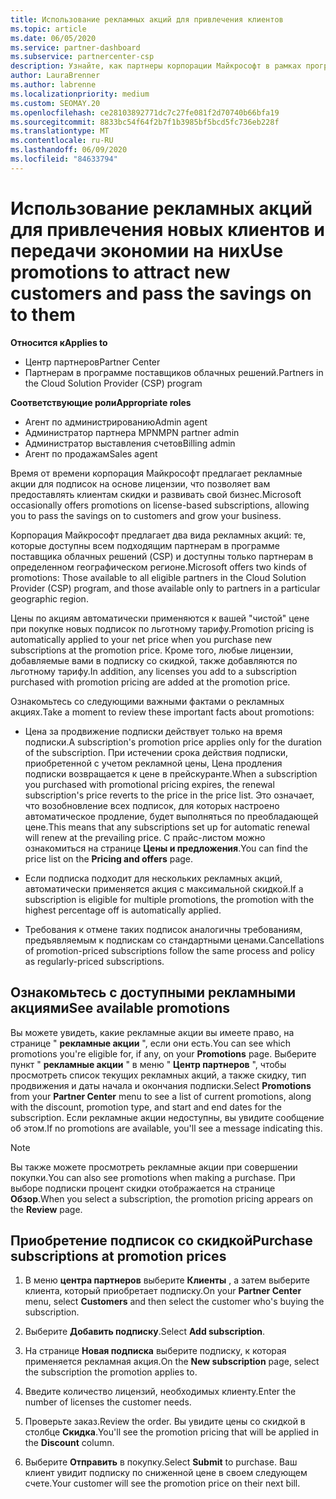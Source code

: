```yaml
---
title: Использование рекламных акций для привлечения клиентов
ms.topic: article
ms.date: 06/05/2020
ms.service: partner-dashboard
ms.subservice: partnercenter-csp
description: Узнайте, как партнеры корпорации Майкрософт в рамках программы поставщика облачных решений могут покупать подписки на ценах на акции и передавать их клиентам.
author: LauraBrenner
ms.author: labrenne
ms.localizationpriority: medium
ms.custom: SEOMAY.20
ms.openlocfilehash: ce28103892771dc7c27fe081f2d70740b66bfa19
ms.sourcegitcommit: 8833bc54f64f2b7f1b3985bf5bcd5fc736eb228f
ms.translationtype: MT
ms.contentlocale: ru-RU
ms.lasthandoff: 06/09/2020
ms.locfileid: "84633794"
---
```

# <a name="use-promotions-to-attract-new-customers-and-pass-the-savings-on-to-them"></a><span data-ttu-id="9a1b0-103">Использование рекламных акций для привлечения новых клиентов и передачи экономии на них</span><span class="sxs-lookup"><span data-stu-id="9a1b0-103">Use promotions to attract new customers and pass the savings on to them</span></span>

<span data-ttu-id="9a1b0-104">**Относится к**</span><span class="sxs-lookup"><span data-stu-id="9a1b0-104">**Applies to**</span></span>

- <span data-ttu-id="9a1b0-105">Центр партнеров</span><span class="sxs-lookup"><span data-stu-id="9a1b0-105">Partner Center</span></span>
- <span data-ttu-id="9a1b0-106">Партнерам в программе поставщиков облачных решений.</span><span class="sxs-lookup"><span data-stu-id="9a1b0-106">Partners in the Cloud Solution Provider (CSP) program</span></span>

<span data-ttu-id="9a1b0-107">**Соответствующие роли**</span><span class="sxs-lookup"><span data-stu-id="9a1b0-107">**Appropriate roles**</span></span>

- <span data-ttu-id="9a1b0-108">Агент по администрированию</span><span class="sxs-lookup"><span data-stu-id="9a1b0-108">Admin agent</span></span>
- <span data-ttu-id="9a1b0-109">Администратор партнера MPN</span><span class="sxs-lookup"><span data-stu-id="9a1b0-109">MPN partner admin</span></span>
- <span data-ttu-id="9a1b0-110">Администратор выставления счетов</span><span class="sxs-lookup"><span data-stu-id="9a1b0-110">Billing admin</span></span>
- <span data-ttu-id="9a1b0-111">Агент по продажам</span><span class="sxs-lookup"><span data-stu-id="9a1b0-111">Sales agent</span></span>


<span data-ttu-id="9a1b0-112">Время от времени корпорация Майкрософт предлагает рекламные акции для подписок на основе лицензии, что позволяет вам предоставлять клиентам скидки и развивать свой бизнес.</span><span class="sxs-lookup"><span data-stu-id="9a1b0-112">Microsoft occasionally offers promotions on license-based subscriptions, allowing you to pass the savings on to customers and grow your business.</span></span> 

<span data-ttu-id="9a1b0-113">Корпорация Майкрософт предлагает два вида рекламных акций: те, которые доступны всем подходящим партнерам в программе поставщика облачных решений (CSP) и доступны только партнерам в определенном географическом регионе.</span><span class="sxs-lookup"><span data-stu-id="9a1b0-113">Microsoft offers two kinds of promotions: Those available to all eligible partners in the Cloud Solution Provider (CSP) program, and those available only to partners in a particular geographic region.</span></span>

<span data-ttu-id="9a1b0-114">Цены по акциям автоматически применяются к вашей "чистой" цене при покупке новых подписок по льготному тарифу.</span><span class="sxs-lookup"><span data-stu-id="9a1b0-114">Promotion pricing is automatically applied to your net price when you purchase new subscriptions at the promotion price.</span></span> <span data-ttu-id="9a1b0-115">Кроме того, любые лицензии, добавляемые вами в подписку со скидкой, также добавляются по льготному тарифу.</span><span class="sxs-lookup"><span data-stu-id="9a1b0-115">In addition, any licenses you add to a subscription purchased with promotion pricing are added at the promotion price.</span></span> 

<span data-ttu-id="9a1b0-116">Ознакомьтесь со следующими важными фактами о рекламных акциях.</span><span class="sxs-lookup"><span data-stu-id="9a1b0-116">Take a moment to review these important facts about promotions:</span></span>

- <span data-ttu-id="9a1b0-117">Цена за продвижение подписки действует только на время подписки.</span><span class="sxs-lookup"><span data-stu-id="9a1b0-117">A subscription's promotion price applies only for the duration of the subscription.</span></span> <span data-ttu-id="9a1b0-118">При истечении срока действия подписки, приобретенной с учетом рекламной цены, Цена продления подписки возвращается к цене в прейскуранте.</span><span class="sxs-lookup"><span data-stu-id="9a1b0-118">When a subscription you purchased with promotional pricing expires, the renewal subscription's price reverts to the price in the price list.</span></span> <span data-ttu-id="9a1b0-119">Это означает, что возобновление всех подписок, для которых настроено автоматическое продление, будет выполняться по преобладающей цене.</span><span class="sxs-lookup"><span data-stu-id="9a1b0-119">This means that any subscriptions set up for automatic renewal will renew at the prevailing price.</span></span> <span data-ttu-id="9a1b0-120">С прайс-листом можно ознакомиться на странице **Цены и предложения**.</span><span class="sxs-lookup"><span data-stu-id="9a1b0-120">You can find the price list on the **Pricing and offers** page.</span></span>

- <span data-ttu-id="9a1b0-121">Если подписка подходит для нескольких рекламных акций, автоматически применяется акция с максимальной скидкой.</span><span class="sxs-lookup"><span data-stu-id="9a1b0-121">If a subscription is eligible for multiple promotions, the promotion with the highest percentage off is automatically applied.</span></span>

- <span data-ttu-id="9a1b0-122">Требования к отмене таких подписок аналогичны требованиям, предъявляемым к подпискам со стандартными ценами.</span><span class="sxs-lookup"><span data-stu-id="9a1b0-122">Cancellations of promotion-priced subscriptions follow the same process and policy as regularly-priced subscriptions.</span></span>

## <a name="see-available-promotions"></a><span data-ttu-id="9a1b0-123">Ознакомьтесь с доступными рекламными акциями</span><span class="sxs-lookup"><span data-stu-id="9a1b0-123">See available promotions</span></span>

<span data-ttu-id="9a1b0-124">Вы можете увидеть, какие рекламные акции вы имеете право, на странице " **рекламные акции** ", если они есть.</span><span class="sxs-lookup"><span data-stu-id="9a1b0-124">You can see which promotions you're eligible for, if any, on your **Promotions** page.</span></span> <span data-ttu-id="9a1b0-125">Выберите пункт " **рекламные акции** " в меню " **Центр партнеров** ", чтобы просмотреть список текущих рекламных акций, а также скидку, тип продвижения и даты начала и окончания подписки.</span><span class="sxs-lookup"><span data-stu-id="9a1b0-125">Select **Promotions** from your **Partner Center** menu to see a list of current promotions, along with the discount, promotion type, and start and end dates for the subscription.</span></span> <span data-ttu-id="9a1b0-126">Если рекламные акции недоступны, вы увидите сообщение об этом.</span><span class="sxs-lookup"><span data-stu-id="9a1b0-126">If no promotions are available, you'll see a message indicating this.</span></span> 

> [!NOTE]  
> <span data-ttu-id="9a1b0-127">Вы также можете просмотреть рекламные акции при совершении покупки.</span><span class="sxs-lookup"><span data-stu-id="9a1b0-127">You can also see promotions when making a purchase.</span></span> <span data-ttu-id="9a1b0-128">При выборе подписки процент скидки отображается на странице **Обзор**.</span><span class="sxs-lookup"><span data-stu-id="9a1b0-128">When you select a subscription, the promotion pricing appears on the **Review** page.</span></span>

## <a name="purchase-subscriptions-at-promotion-prices"></a><span data-ttu-id="9a1b0-129">Приобретение подписок со скидкой</span><span class="sxs-lookup"><span data-stu-id="9a1b0-129">Purchase subscriptions at promotion prices</span></span>

1. <span data-ttu-id="9a1b0-130">В меню **центра партнеров** выберите **Клиенты** , а затем выберите клиента, который приобретает подписку.</span><span class="sxs-lookup"><span data-stu-id="9a1b0-130">On your **Partner Center** menu, select **Customers** and then select the customer who's buying the subscription.</span></span> 

2. <span data-ttu-id="9a1b0-131">Выберите **Добавить подписку**.</span><span class="sxs-lookup"><span data-stu-id="9a1b0-131">Select **Add subscription**.</span></span>

3. <span data-ttu-id="9a1b0-132">На странице **Новая подписка** выберите подписку, к которая применяется рекламная акция.</span><span class="sxs-lookup"><span data-stu-id="9a1b0-132">On the **New subscription** page, select the subscription the promotion applies to.</span></span>

4. <span data-ttu-id="9a1b0-133">Введите количество лицензий, необходимых клиенту.</span><span class="sxs-lookup"><span data-stu-id="9a1b0-133">Enter the number of licenses the customer needs.</span></span> 

5. <span data-ttu-id="9a1b0-134">Проверьте заказ.</span><span class="sxs-lookup"><span data-stu-id="9a1b0-134">Review the order.</span></span> <span data-ttu-id="9a1b0-135">Вы увидите цены со скидкой в столбце **Скидка**.</span><span class="sxs-lookup"><span data-stu-id="9a1b0-135">You'll see the promotion pricing that will be applied in the **Discount** column.</span></span>  

6. <span data-ttu-id="9a1b0-136">Выберите **Отправить** в покупку.</span><span class="sxs-lookup"><span data-stu-id="9a1b0-136">Select **Submit** to purchase.</span></span> <span data-ttu-id="9a1b0-137">Ваш клиент увидит подписку по сниженной цене в своем следующем счете.</span><span class="sxs-lookup"><span data-stu-id="9a1b0-137">Your customer will see the promotion price on their next bill.</span></span>  


